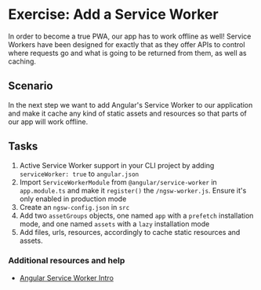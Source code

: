 # Exercise: Add a Service Worker

In order to become a true PWA, our app has to work offline as well! Service Workers have been designed for exactly that as they offer APIs to control where requests go and what is going to be returned from them, as well as caching.

## Scenario

In the next step we want to add Angular's Service Worker to our application and make it cache any kind of static assets and resources so that parts of our app will work offline.

## Tasks

1. Active Service Worker support in your CLI project by adding `serviceWorker: true` to `angular.json`
2. Import `ServiceWorkerModule` from `@angular/service-worker` in `app.module.ts` and make it `register()` the `/ngsw-worker.js`. Ensure it's only enabled in production mode
3. Create an `ngsw-config.json` in `src`
4. Add two `assetGroups` objects, one named `app` with a `prefetch` installation mode, and one named `assets` with a `lazy` installation mode
5. Add files, urls, resources, accordingly to cache static resources and assets.

### Additional resources and help

- [Angular Service Worker Intro](https://angular.io/guide/service-worker-intro)

